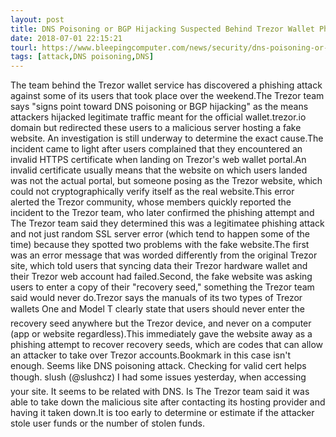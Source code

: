 ```yaml
---
layout: post
title: DNS Poisoning or BGP Hijacking Suspected Behind Trezor Wallet Phishing Incident
date: 2018-07-01 22:15:21
tourl: https://www.bleepingcomputer.com/news/security/dns-poisoning-or-bgp-hijacking-suspected-behind-trezor-wallet-phishing-incident/
tags: [attack,DNS poisoning,DNS]
---
```

The team behind the Trezor wallet service has discovered a phishing attack against some of its users that took place over the weekend.The Trezor team says "signs point toward DNS poisoning or BGP hijacking" as the means attackers hijacked legitimate traffic meant for the official wallet.trezor.io domain but redirected these users to a malicious server hosting a fake website. An investigation is still underway to determine the exact cause.The incident came to light after users complained that they encountered an invalid HTTPS certificate when landing on Trezor's web wallet portal.An invalid certificate usually means that the website on which users landed was not the actual portal, but someone posing as the Trezor website, which could not cryptographically verify itself as the real website.This error alerted the Trezor community, whose members quickly reported the incident to the Trezor team, who later confirmed the phishing attempt and The Trezor team said they determined this was a legitimatee phishing attack and not just random SSL server error (which tend to happen some of the time) because they spotted two problems with the fake website.The first was an error message that was worded differently from the original Trezor site, which told users that syncing data their Trezor hardware wallet and their Trezor web account had failed.Second, the fake website was asking users to enter a copy of their "recovery seed," something the Trezor team said would never do.Trezor says the manuals of its two types of Trezor wallets One and Model T clearly state that users should never enter the recovery seed anywhere but the Trezor device, and never on a computer (app or website regardless).This immediately gave the website away as a phishing attempt to recover recovery seeds, which are codes that can allow an attacker to take over Trezor accounts.Bookmark in this case isn't enough. Seems like DNS poisoning attack. Checking for valid cert helps though. slush (@slushcz) I had some issues yesterday, when accessing your site. It seems to be related with DNS. Is The Trezor team said it was able to take down the malicious site after contacting its hosting provider and having it taken down.It is too early to determine or estimate if the attacker stole user funds or the number of stolen funds.